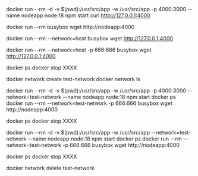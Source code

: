 docker run --rm -d -v $(pwd):/usr/src/app -w /usr/src/app -p 4000:3000 --name nodeapp node:18 npm start
curl http://127.0.0.1:4000

docker run --rm busybox wget http://nodeapp:4000

docker run --rm --network=host busybox wget http://127.0.0.1:4000

docker run --rm --network=host -p 666:666 busybox wget http://127.0.0.1:4000

docker ps
docker stop XXXX



docker network create test-network
docker network ls

docker run --rm -d -v $(pwd):/usr/src/app -w /usr/src/app -p 4000:3000 --network=test-network --name nodeapp node:18 npm start
docker ps
docker run --rm --network=test-network -p 666:666 busybox wget http://nodeapp:4000

docker ps
docker stop XXXX


docker run --rm -d -v $(pwd):/usr/src/app -w /usr/src/app --network=test-network --name nodeapp node:18 npm start
docker ps
docker run --rm --network=test-network -p 666:666 busybox wget http://nodeapp:4000

docker ps
docker stop XXXX

docker network delete test-network
